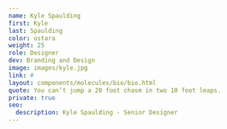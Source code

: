 ```yaml
---
name: Kyle Spaulding
first: Kyle
last: Spaulding
color: ostara
weight: 25
role: Designer
dev: Branding and Design
image: images/kyle.jpg
link: #
layout: components/molecules/bio/bio.html
quote: You can’t jump a 20 foot chasm in two 10 foot leaps.
private: true
seo:
  description: Kyle Spaulding - Senior Designer
---
```


